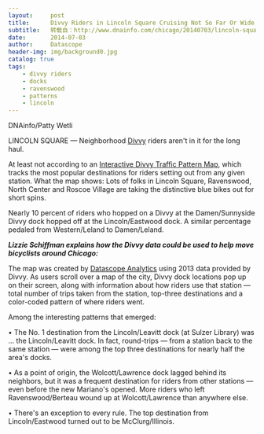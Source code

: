 ```yaml
---
layout:     post
title:      Divvy Riders in Lincoln Square Cruising Not So Far Or Wide, Data Shows
subtitle:   转载自：http://www.dnainfo.com/chicago/20140703/lincoln-square/divvy-riders-lincoln-square-cruising-not-so-far-or-wide-data-shows
date:       2014-07-03
author:     Datascope
header-img: img/background0.jpg
catalog: true
tags:
    - divvy riders
    - docks
    - ravenswood
    - patterns
    - lincoln
---
```


DNAinfo/Patty Wetli



LINCOLN SQUARE — Neighborhood [Divvy](http://www.dnainfo.com/chicago/search?q=divvy) riders aren't in it for the long haul.

At least not according to an [Interactive Divvy Traffic Pattern Map](http://divvy.datasco.pe/), which tracks the most popular destinations for riders setting out from any given station. What the map shows: Lots of folks in Lincoln Square, Ravenswood, North Center and Roscoe Village are taking the distinctive blue bikes out for short spins.

Nearly 10 percent of riders who hopped on a Divvy at the Damen/Sunnyside Divvy dock hopped off at the Lincoln/Eastwood dock. A similar percentage pedaled from Western/Leland to Damen/Leland.

***Lizzie Schiffman explains how the Divvy data could be used to help move bicyclists around Chicago:***

The map was created by [Datascope Analytics](http://datascopeanalytics.com/) using 2013 data provided by Divvy. As users scroll over a map of the city, Divvy dock locations pop up on their screen, along with information about how riders use that station — total number of trips taken from the station, top-three destinations and a color-coded pattern of where riders went.

Among the interesting patterns that emerged:

• The No. 1 destination from the Lincoln/Leavitt dock (at Sulzer Library) was ... the Lincoln/Leavitt dock. In fact, round-trips — from a station back to the same station — were among the top three destinations for nearly half the area's docks.

• As a point of origin, the Wolcott/Lawrence dock lagged behind its neighbors, but it was a frequent destination for riders from other stations — even before the new Mariano's opened. More riders who left Ravenswood/Berteau wound up at Wolcott/Lawrence than anywhere else.

• There's an exception to every rule. The top destination from Lincoln/Eastwood turned out to be McClurg/Illinois.
